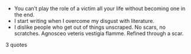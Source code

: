  - You can’t play the role of a victim all your life without becoming one in the end.
 - I start writing when I overcome my disgust with literature.
 - I dislike people who get out of things unscraped. No scars, no scratches. Agnosceo veteris vestigia flamme. Refined through a scar.

3 quotes